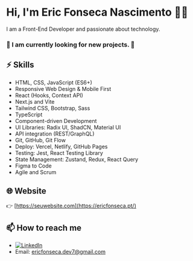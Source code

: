# Hi, I'm Eric Fonseca Nascimento 👨‍💻

I am a Front-End Developer and passionate about technology.  
### 👀 I am currently looking for new projects. 👀

## ⚡ Skills

- HTML, CSS, JavaScript (ES6+)
- Responsive Web Design & Mobile First
- React (Hooks, Context API)
- Next.js and Vite
- Tailwind CSS, Bootstrap, Sass
- TypeScript
- Component-driven Development
- UI Libraries: Radix UI, ShadCN, Material UI
- API integration (REST/GraphQL)
- Git, GitHub, Git Flow
- Deploy: Vercel, Netlify, GitHub Pages
- Testing: Jest, React Testing Library
- State Management: Zustand, Redux, React Query
- Figma to Code
- Agile and Scrum

## 🌐 Website

👉 [https://seuwebsite.com](https://ericfonseca.pt/)

## 📫 How to reach me

- [![LinkedIn](https://img.shields.io/badge/LinkedIn-0077B5?style=for-the-badge&logo=linkedin&logoColor=white)](https://www.linkedin.com/in/eric-fonseca-17751a49/)
- Email: ericfonseca.dev7@gmail.com



